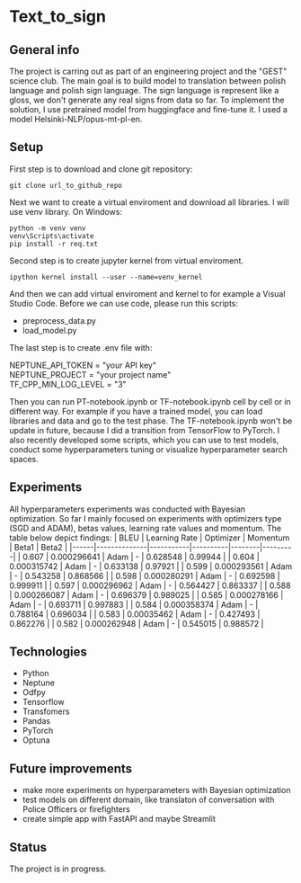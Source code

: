# Text_to_sign

## General info
The project is carring out as part of an engineering project and the "GEST" science club. The main goal is to build model to translation between polish
language and polish sign language. The sign language is represent like a gloss, we don't generate any real signs from data so far. To implement the solution, I use pretrained model from huggingface and fine-tune it. I used a model Helsinki-NLP/opus-mt-pl-en.

## Setup
First step is to download and clone git repository:
```
git clone url_to_github_repo
```
Next we want to create a virtual enviroment and download all libraries. I will use venv library. On Windows:
```
python -m venv venv
venv\Scripts\activate
pip install -r req.txt
```
Second step is to create jupyter kernel from virtual enviroment.
```
ipython kernel install --user --name=venv_kernel
```
And then we can add virtual enviroment and kernel to for example a Visual Studio Code. Before we can use code, please run this scripts:
* preprocess_data.py
* load_model.py

The last step is to create .env file with:

NEPTUNE_API_TOKEN = "your API key"\
NEPTUNE_PROJECT = "your project name"\
TF_CPP_MIN_LOG_LEVEL = "3"

Then you can run PT-notebook.ipynb or TF-notebook.ipynb cell by cell or in different way. For example if you have a trained model, you can load libraries and data and go to the test phase. The TF-notebook.ipynb won't be update in future, because I did a transition from TensorFlow to PyTorch. I also recently developed some scripts, which you can use to test models, conduct some hyperparameters tuning or visualize hyperparameter search spaces.

## Experiments
All hyperparameters experiments was conducted with Bayesian optimization.
So far I mainly focused on experiments with optimizers type (SGD and ADAM), betas values, learning rate values and momentum. The table below depict findings:
| BLEU | Learning Rate | Optimizer | Momentum | Beta1  | Beta2   |
|------|--------------|-----------|----------|--------|---------|
| 0.607 | 0.000296641 | Adam      | -        | 0.628548 | 0.99944  |
| 0.604 | 0.000315742 | Adam      | -        | 0.633138 | 0.97921  |
| 0.599 | 0.000293561 | Adam      | -        | 0.543258 | 0.868566 |
| 0.598 | 0.000280291 | Adam      | -        | 0.692598 | 0.999911 |
| 0.597 | 0.000296962 | Adam      | -        | 0.564427 | 0.863337 |
| 0.588 | 0.000266087 | Adam      | -        | 0.696379 | 0.989025 |
| 0.585 | 0.000278166 | Adam      | -        | 0.693711 | 0.997883 |
| 0.584 | 0.000358374 | Adam      | -        | 0.788164 | 0.696034 |
| 0.583 | 0.00035462  | Adam      | -        | 0.427493 | 0.862276 |
| 0.582 | 0.000262948 | Adam      | -        | 0.545015 | 0.988572 |

## Technologies
* Python 
* Neptune
* Odfpy
* Tensorflow
* Transfomers
* Pandas
* PyTorch
* Optuna

## Future improvements
* make more experiments on hyperparameters with Bayesian optimization
* test models on different domain, like translaton of conversation with Police Officers or firefighters
* create simple app with FastAPI and maybe Streamlit

## Status
The project is in progress.
